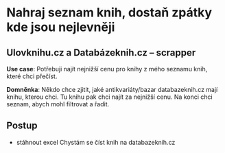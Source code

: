 # Nahraj seznam knih, dostaň zpátky kde jsou nejlevněji
## Ulovknihu.cz a Databázeknih.cz – scrapper

**Use case**: Potřebuji najít nejnižší cenu pro knihy z mého seznamu knih, které chci přečíst.

**Domněnka**: Někdo chce zjitit, jaké antikvariáty/bazar databazeknih.cz mají knihu, kterou chci. Tu knihu pak chci najít za nejnižší cenu. Na konci chci seznam, abych mohl filtrovat a řadit.


## Postup
- stáhnout excel Chystám se číst knih na databazeknih.cz

